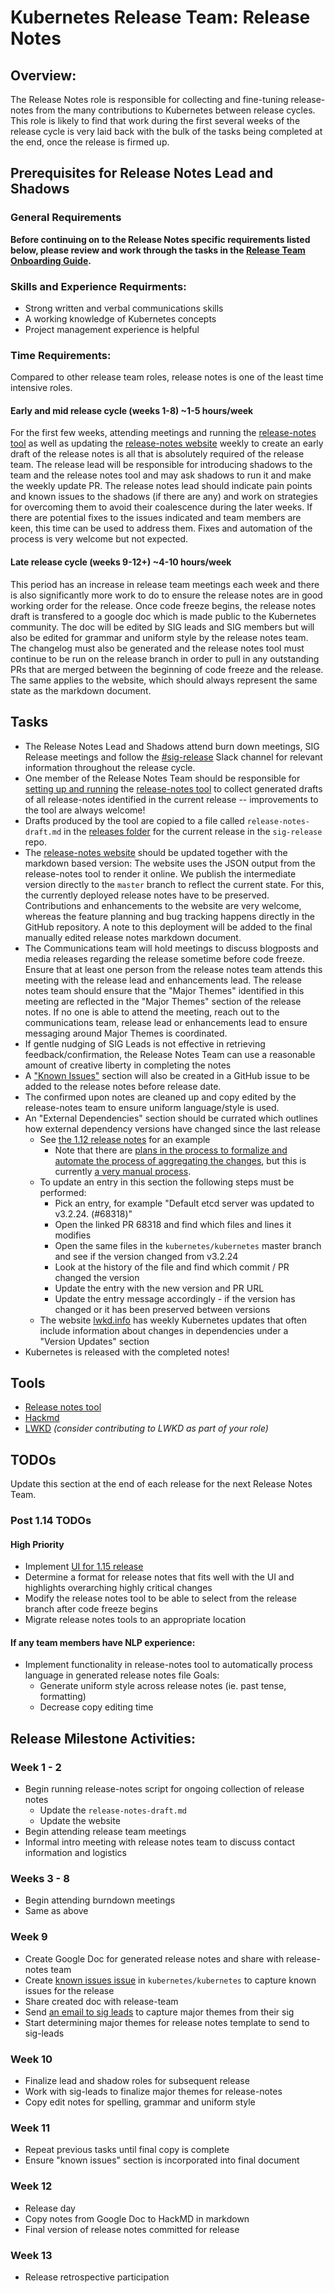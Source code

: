 # Kubernetes Release Team: Release Notes

## Overview:

The Release Notes role is responsible for collecting and fine-tuning release-notes from the many contributions to Kubernetes between release cycles. This role is likely to find that work during the first several weeks of the release cycle is very laid back with the bulk of the tasks being completed at the end, once the release is firmed up.

## Prerequisites for Release Notes Lead and Shadows

### General Requirements

**Before continuing on to the Release Notes specific requirements listed below, please review and work through the tasks in the [Release Team Onboarding Guide](/release-team/release-team-onboarding.md).**

### Skills and Experience Requirments:

* Strong written and verbal communications skills
* A working knowledge of Kubernetes concepts
* Project management experience is helpful

### Time Requirements:

Compared to other release team roles, release notes is one of the least time
intensive roles.
#### Early and mid release cycle (weeks 1-8) ~1-5 hours/week
For the first few weeks, attending meetings and running the
[release-notes tool](https://github.com/kubernetes/release/tree/master/cmd/release-notes)
as well as updating the
[release-notes website](https://github.com/kubernetes-sigs/release-notes)
weekly to create an early draft of the release notes is all that is absolutely
required of the release team. The release lead will be responsible for introducing
shadows to the team and the release notes tool and may ask shadows to run it
and make the weekly update PR. The release notes lead should indicate pain
points and known issues to the shadows (if there are any) and work on strategies
for overcoming them to avoid their coalescence during the later weeks. If there
are potential fixes to the issues indicated and team members are keen, this time
can be used to address them. Fixes and automation of the process is very welcome
but not expected.

#### Late release cycle (weeks 9-12+) ~4-10 hours/week
This period has an increase in release team  meetings each week and there is
also significantly more work to do to ensure the release notes are in good
working order for the release. Once code freeze begins, the release notes draft
is transfered to a google doc which is made public to the Kubernetes community.
The doc will be edited by SIG leads and SIG members but will also be edited for
grammar and uniform style by the release notes team. The changelog must also be
generated and the release notes tool must continue to be run on the release
branch in order to pull in any outstanding PRs that are merged between the
beginning of code freeze and the release. The same applies to the website, which
should always represent the same state as the markdown document.


## Tasks

- The Release Notes Lead and Shadows attend burn down meetings, SIG Release meetings and follow the [#sig-release](https://kubernetes.slack.com/messages/C2C40FMNF) Slack channel for relevant information throughout the release cycle.
- One member of the Release Notes Team should be responsible for [setting up and running](setup-tool.md) the [release-notes tool](https://github.com/kubernetes/release/tree/master/cmd/release-notes) to collect generated drafts of all release-notes identified in the current release -- improvements to the tool are always welcome!
- Drafts produced by the tool are copied to a file called `release-notes-draft.md` in the [releases folder](../../../releases) for the current release in the `sig-release` repo.
- The [release-notes website](https://github.com/kubernetes-sigs/release-notes)
  should be updated together with the markdown based version: The website uses the
  JSON output from the release-notes tool to render it online. We publish the
  intermediate version directly to the `master` branch to reflect the current
  state. For this, the currently deployed release notes have to be preserved.
  Contributions and enhancements to the website are very welcome, whereas the
  feature planning and bug tracking happens directly in the GitHub repository. A
  note to this deployment will be added to the final manually edited release
  notes markdown document.
- The Communications team will hold meetings to discuss blogposts and media releases regarding the release sometime before code freeze. Ensure that at least one person from the release notes team attends this meeting with the release lead and enhancements lead. The release notes team should ensure that the "Major Themes" identified in this meeting are reflected in the "Major Themes" section of the release notes. If no one is able to attend the meeting, reach out to the communications team, release lead or enhancements lead to ensure messaging around Major Themes is coordinated.
- If gentle nudging of SIG Leads is not effective in retrieving feedback/confirmation, the Release Notes Team can use a reasonable amount of creative liberty in completing the notes
- A ["Known Issues"](known-issues-bucket.md) section will also be created in a GitHub issue to be added to the release notes before release date.
- The confirmed upon notes are cleaned up and copy edited by the release-notes team to ensure uniform language/style is used.
- An "External Dependencies" section should be currated which outlines how external dependency versions have changed since the last release
  - See [the 1.12 release notes](https://github.com/kubernetes/kubernetes/blob/master/CHANGELOG-1.12.md#external-dependencies) for an example
	- Note that there are [plans in the process to formalize and automate the process of aggregating the changes](https://github.com/kubernetes/community/issues/2234), but this is currently [a very manual process](https://github.com/kubernetes/sig-release/pull/398).
  - To update an entry in this section the following steps must be performed:
    - Pick an entry, for example "Default etcd server was updated to v3.2.24. (#68318)"
    - Open the linked PR 68318 and find which files and lines it modifies
    - Open the same files in the `kubernetes/kubernetes` master branch and see if the version changed from v3.2.24
    - Look at the history of the file and find which commit / PR changed the version
    - Update the entry with the new version and PR URL
    - Update the entry message accordingly - if the version has changed or it has been preserved between versions
  - The website [lwkd.info](http://lwkd.info/) has weekly Kubernetes updates that often include information about changes in dependencies under a "Version Updates" section
- Kubernetes is released with the completed notes!

## Tools

- [Release notes tool](https://github.com/kubernetes/release/tree/master/cmd/release-notes)
- [Hackmd](https://hackmd.io/)
- [LWKD](http://lwkd.info) *(consider contributing to LWKD as part of your role)*

## TODOs

Update this section at the end of each release for the next Release Notes Team.

### Post 1.14 TODOs

#### High Priority
- Implement [UI for 1.15 release](https://github.com/kubernetes/enhancements/pull/928)
- Determine a format for release notes that fits well with the UI and
  highlights overarching highly critical changes
- Modify the release notes tool to be able to select from the release branch after code freeze begins
- Migrate release notes tools to an appropriate location

#### If any team members have NLP experience:
- Implement functionality in release-notes tool to automatically process language in generated release notes file
  Goals:
    - Generate uniform style across release notes (ie. past tense, formatting)
    - Decrease copy editing time

## Release Milestone Activities:

### Week 1 - 2

- Begin running release-notes script for ongoing collection of release notes
    - Update the `release-notes-draft.md`
    - Update the website
- Begin attending release team meetings
- Informal intro meeting with release notes team to discuss contact information and logistics


### Weeks 3 - 8

- Begin attending burndown meetings
- Same as above


### Week 9

- Create Google Doc for generated release notes and share with release-notes team
- Create [known issues issue](known-issues-bucket.md) in `kubernetes/kubernetes` to capture known issues for the release
- Share created doc with release-team
- Send [an email to sig leads](sig-leads-email.md) to capture major themes from their sig
- Start determining major themes for release notes template to send to sig-leads


### Week 10

- Finalize lead and shadow roles for subsequent release
- Work with sig-leads to finalize major themes for release-notes
- Copy edit notes for spelling, grammar and uniform style


### Week 11

- Repeat previous tasks until final copy is complete
- Ensure "known issues" section is incorporated into final document

### Week 12

- Release day
- Copy notes from Google Doc to HackMD in markdown
- Final version of release notes committed for release

### Week 13

- Release retrospective participation
